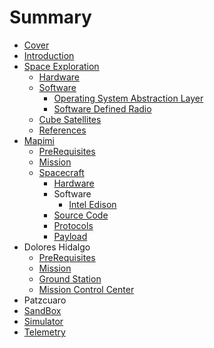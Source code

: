 # Summary

* [Cover](README.md)
* [Introduction](documentation/EekMex.md)
* [Space Exploration](documentation/SpaceExploration.md)
   * [Hardware](documentation/spaceexploration/hardware.md)
   * [Software](documentation/spaceexploration/software.md)
       * [Operating System Abstraction Layer](documentation/p0x01/OperatingSystemAbstractionLayer.md)
       * [Software Defined Radio](documentation/spaceexploration/SoftwareDefinedRadio.md)
   * [Cube Satellites](documentation/CubeSatellites.md)
   * [References](documentation/References.md)
* [Mapimi](Mapimi.md)
   * [PreRequisites](documentation/p0x01/PreRequisites.md)
   * [Mission](documentation/p0x01/Mission.md)
   * [Spacecraft](documentation/p0x01/Spacecraft.md)
       * [Hardware](documentation/p0x01/SpacecraftHardware.md)
       * Software
           * [Intel Edison](documentation/p0x01/IntelEdison.md)
       * [Source Code](documentation/p0x01/SourceCode.md)
       * [Protocols](documentation/p0x01/SpacecraftProtocols.md)
       * [Payload](documentation/p0x01/SpacecraftPayload.md)
* Dolores Hidalgo
   * [PreRequisites](documentation/p0x02/Prerequisites.md)
   * [Mission](documentation/p0x02/Mission.md)
   * [Ground Station](documentation/p0x02/GroundStation.md)
   * [Mission Control Center](documentation/p0x02/MissionControlCenter.md)
* Patzcuaro
* [SandBox](documentation/SandBox.md)
* [Simulator](documentation/p0x01/Simulator.md)
* [Telemetry](Telemetry.md)

